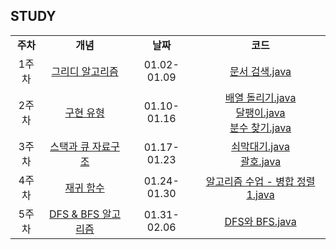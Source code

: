 ## STUDY

<table align = "center">
  <tr align = "center">
    <td><b>주차</td>
    <td><b>개념</b></td>
    <td><b>날짜</td>
    <td><b>코드</td>
  </tr>
      
  <tr align = "center">
    <td>1주차</td>
    <td>
      <a href="https://ajeong7038.tistory.com/32">그리디 알고리즘</a>
    </td>
    <td>01.02-01.09</td>
    <td>
      <a href="https://github.com/2024-Algorithm-Study/Ajeong/blob/main/1%EC%A3%BC%EC%B0%A8/%EB%AC%B8%EC%84%9C%20%EA%B2%80%EC%83%89.java">문서 검색.java</a>
      <br/>
    </td>
  </tr>
      
  <tr align = "center">
    <td>2주차</td>
    <td>
      <a href="https://ajeong7038.tistory.com/33">구현 유형</a>
    </td>
    <td>01.10-01.16</td>
    <td> 
      <a href="https://github.com/2024-Algorithm-Study/Ajeong/blob/main/2%EC%A3%BC%EC%B0%A8/%EB%B0%B0%EC%97%B4%20%EB%8F%8C%EB%A6%AC%EA%B8%B0.java">배열 돌리기.java</a>
      <br/>
      <a href="https://github.com/2024-Algorithm-Study/Ajeong/blob/main/2%EC%A3%BC%EC%B0%A8/%EB%8B%AC%ED%8C%BD%EC%9D%B4.java">달팽이.java</a>
      <br/>
      <a href="https://github.com/2024-Algorithm-Study/Ajeong/blob/main/2%EC%A3%BC%EC%B0%A8/%EB%B6%84%EC%88%98%20%EC%B0%BE%EA%B8%B0.java">분수 찾기.java</a>
      <br/>
    </td>
  </tr>
      
  <tr align = "center">
    <td>3주차</td>
    <td>
      <a href="https://ajeong7038.tistory.com/35">스택과 큐 자료구조</a>
    </td>
    <td>01.17-01.23</td>
    <td>
      <a href="https://github.com/2024-Algorithm-Study/Ajeong/blob/main/3%EC%A3%BC%EC%B0%A8/%EB%8B%A8%EC%96%B4%20%EB%92%A4%EC%A7%91%EA%B8%B0.java">쇠막대기.java</a>
      <br/>
      <a href="https://github.com/2024-Algorithm-Study/Ajeong/blob/main/3%EC%A3%BC%EC%B0%A8/%EA%B4%84%ED%98%B8.java">괄호.java</a>
      <br/>
    </td>
  </tr>
  
  <tr align = "center">
    <td>4주차</td>
    <td>
      <a href="https://ajeong7038.tistory.com/38">재귀 함수</a>
    </td>
    <td>01.24-01.30</td>
    <td>
      <a href="https://github.com/2024-Algorithm-Study/Ajeong/blob/main/4%EC%A3%BC%EC%B0%A8/%EC%95%8C%EA%B3%A0%EB%A6%AC%EC%A6%98%20%EC%88%98%EC%97%85%20-%20%EB%B3%91%ED%95%A9%20%EC%A0%95%EB%A0%AC%201.java">알고리즘 수업 - 병합 정렬 1.java</a>
    </td>
  </tr>

  <tr align = "center">
    <td>5주차</td>
    <td>
      <a href="https://ajeong7038.tistory.com/39">DFS & BFS 알고리즘</a>
    </td>
    <td>01.31-02.06</td>
    <td>
      <a href="https://github.com/2024-Algorithm-Study/Ajeong/blob/main/5%EC%A3%BC%EC%B0%A8/DFS%EC%99%80%20BFS.java">DFS와 BFS.java</a>
    </td>
  </tr>
  
</table>
